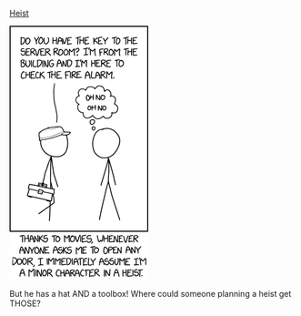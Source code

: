 [Heist](https://xkcd.com/2077)

![Heist](./random_comic.png)

But he has a hat AND a toolbox! Where could someone planning a heist get THOSE?

